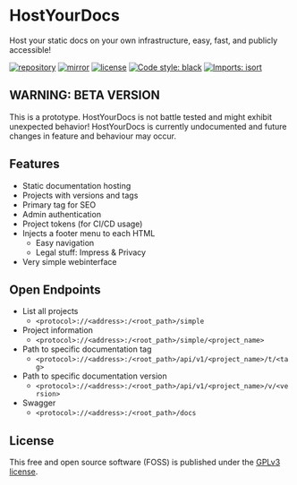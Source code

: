 # HostYourDocs

Host your static docs on your own infrastructure, easy, fast, and publicly accessible!

[![repository](https://img.shields.io/badge/src-GitLab-orange)](https://gitlab.com/DigonIO/hostyourdocs)
[![mirror](https://img.shields.io/badge/mirror-GitHub-orange)](https://github.com/DigonIO/hostyourdocs)
[![license](https://img.shields.io/badge/license-GPLv3-orange)](https://gitlab.com/DigonIO/hostyourdocs/-/blob/master/LICENSE)
[![Code style: black](https://gitlab.com/DigonIO/scheduler/-/raw/master/doc/_assets/code_style_black.svg)](https://github.com/psf/black)
[![Imports: isort](https://img.shields.io/badge/%20imports-isort-%231674b1?style=flat&labelColor=ef8336)](https://pycqa.github.io/isort/)

## WARNING: BETA VERSION

This is a prototype. HostYourDocs is not battle tested
and might exhibit unexpected behavior! HostYourDocs is currently undocumented and future changes in feature and behaviour may occur.

## Features

+ Static documentation hosting
+ Projects with versions and tags
+ Primary tag for SEO
+ Admin authentication
+ Project tokens (for CI/CD usage)
+ Injects a footer menu to each HTML
  + Easy navigation
  + Legal stuff: Impress & Privacy
+ Very simple webinterface

## Open Endpoints

+ List all projects
  + `<protocol>://<address>:/<root_path>/simple`
+ Project information
  + `<protocol>://<address>:/<root_path>/simple/<project_name>`
+ Path to specific documentation tag
  + `<protocol>://<address>:/<root_path>/api/v1/<project_name>/t/<tag>`
+ Path to specific documentation version
  + `<protocol>://<address>:/<root_path>/api/v1/<project_name>/v/<version>`
+ Swagger
  + `<protocol>://<address>:/<root_path>/docs`

## License

This free and open source software (FOSS) is published under the
[GPLv3 license](https://www.gnu.org/licenses/gpl-3.0.en.html).
